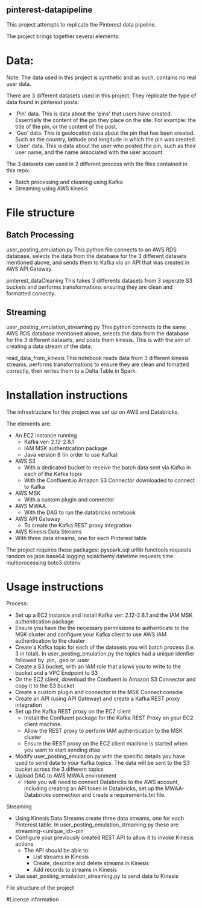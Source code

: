 ## pinterest-datapipeline

This project attempts to replicate the Pinterest data pipeline. 

The project brings together several elements: 

# Data: 

Note: The data used in this project is synthetic and as such, contains no real user data. 

There are 3 different datasets used in this project. They replicate the type of data found in pinterest posts: 
- 'Pin' data. This is data about the 'pins' that users have created. Essentially the content of the pin they place on the site. For example: the title of the pin, or the content of the post. 
- 'Geo' data. This is geolocation data about the pin that has been created. Such as the country, latitude and longitude in which the pin was created.
- 'User' data. This is data about the user who posted the pin, such as their user name, and the name associated with the user account. 

The 3 datasets can used in 2 different process with the files contained in this repo: 
- Batch processing and cleaning using Kafka
- Streaming using AWS kinesis 

# File structure 

## Batch Processing

user_posting_emulation.py
This python file connects to an AWS RDS database, selects the data from the database for the 3 different datasets mentioned above, and sends them to Kafka via an API that was created in AWS API Gateway. 

pinterest_dataCleaning
This takes 3 differents datasets from 3 seperate S3 buckets and performs transformations ensuring they are clean and formatted correctly. 

## Streaming

user_posting_emulation_streaming.py 
This python connects to the same AWS RDS database mentioned above, selects the data from the database for the 3 different datasets, and posts them kinesis. This is with the aim of creating a data stream of the data. 

read_data_from_kinesis
This notebook reads data from 3 different kinesis streams, performs transformations to ensure they are clean and fomatted correctly, then writes them to a Delta Table in Spark. 


# Installation instructions

The infrastructure for this project was set up on AWS and Databricks. 

The elements are: 
- An  EC2 instance running
  - Kafka ver: 2.12-2.8.1
  - IAM MSK authentication package
  - Java version 8 (in order to use Kafka)
- AWS S3
  - With a dedicated bucket to receive the batch data sent via Kafka in each of the Kafka topis 
  - With the Confluent.io Amazon S3 Connector downloaded to connect to Kafka 
- AWS MSK
  - With a custom plugin and connector   
- AWS MWAA
  - With the DAG to run the databricks notebook  
- AWS API Gateway
  - To create the Kafka REST proxy integration
- AWS Kinesis Data Streams
-   With three data streams, one for each Pinterest table

The project requires these packages: 
pyspark.sql 
urllib
functools
requests
random
os
json
base64
logging
sqlalchemy
datetime 
requests
time 
multiprocessing 
boto3
dotenv

# Usage instructions

Process: 
- Set up a EC2 instance and install Kafka ver: 2.12-2.8.1 and the IAM MSK authentication package
- Ensure you have the the necessary permissions to authenticate to the MSK cluster and configure your Kafka client to use AWS IAM authentication to the cluster
- Create a Kafka topic for each of the datasets you will batch process (i.e. 3 in total). In user_posting_emulation.py the topics had a unique idenfier followed by .pin, .geo or .user
- Create a S3 bucket, with an IAM role that allows you to write to the bucket and a VPC Endpoint to S3
- On the EC2 client, download the Confluent.io Amazon S3 Connector and copy it to the S3 bucket 
- Create a custom plugin and connector in the MSK Connect console
- Create an API (using API Gateway) and create a Kafka REST proxy integration
- Set up the Kafka REST proxy on the EC2 client
  -  Install the Confluent package for the Kafka REST Proxy on your EC2 client machine.
  -  Allow the REST proxy to perform IAM authentication to the MSK cluster
  -  Ensure the REST proxy on the EC2 client machine is started when you want to start sending dtaa
-  Modify user_posting_emulation.py with the specific details you have used to send data to your Kafka topics. The data will be sent to the S3 bucket across the 3 different topics
- Upload DAG to AWS MWAA environment
  - Here you will need to connect Databricks to the AWS account, including creating  an API token in Databricks, set up the MWAA-Databricks connection and create a requirements.txt file. 

Streaming 
- Using Kinesis Data Streams create three data streams, one for each Pinterest table. In user_posting_emulation_streaming.py these are streaming-<unique_id>-pin
- Configure your previously created REST API to allow it to invoke Kinesis actions
  - The API should be able to:
    - List streams in Kinesis
    - Create, describe and delete streams in Kinesis
    - Add records to streams in Kinesis
- Use user_posting_emulation_streaming.py to send data to Kinesis


File structure of the project

#License information
